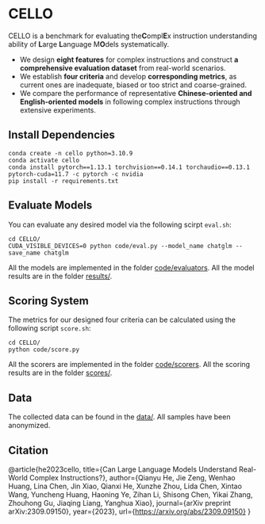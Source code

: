 # CELLO

CELLO is a benchmark for evaluating the**C**ompl**E**x instruction understanding ability of **L**arge **L**anguage M**O**dels systematically.

- We design **eight features** for complex instructions and construct **a comprehensive evaluation dataset** from real-world scenarios.
- We establish **four criteria** and develop **corresponding metrics**, as current ones are inadequate, biased or too strict and coarse-grained.
- We compare the performance of representative **Chinese-oriented and English-oriented models** in following complex instructions through extensive experiments.

## Install Dependencies

```
conda create -n cello python=3.10.9
conda activate cello
conda install pytorch==1.13.1 torchvision==0.14.1 torchaudio==0.13.1 pytorch-cuda=11.7 -c pytorch -c nvidia
pip install -r requirements.txt
```

## Evaluate Models

You can evaluate any desired model via the following scirpt `eval.sh`:

```
cd CELLO/
CUDA_VISIBLE_DEVICES=0 python code/eval.py --model_name chatglm --save_name chatglm
```

All the models are implemented in the folder [code/evaluators](code/evaluators/).
All the model results are in the folder [results/](results/).

## Scoring System

The metrics for our designed four criteria can be calculated using the following script  `score.sh`:

```
cd CELLO/
python code/score.py
```

All the scorers are implemented in the folder [code/scorers](code/scorers/).
All the scoring results are in the folder [scores/](scores/).

## Data

The collected data can be found in the [data/](data/). All samples have been anonymized.

## Citation

@article{he2023cello,
  title={Can Large Language Models Understand Real-World Complex Instructions?},
  author={Qianyu He, Jie Zeng, Wenhao Huang, Lina Chen, Jin Xiao, Qianxi He, Xunzhe Zhou, Lida Chen, Xintao Wang, Yuncheng Huang, Haoning Ye, Zihan Li, Shisong Chen, Yikai Zhang, Zhouhong Gu, Jiaqing Liang, Yanghua Xiao},
  journal={arXiv preprint arXiv:2309.09150},
  year={2023},
  url={https://arxiv.org/abs/2309.09150}
}